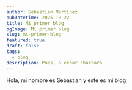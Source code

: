```yaml
---
author: Sebastian Martínez
pubDatetime: 2025-10-22
title: Mi primer blog
ogImage: Mi primer blog
slug: mi-primer-blog
featured: true
draft: false
tags:
  - blog
description: Pues, a echar chachara
---
```

Hola, mi nombre es Sebastian y este es mi blog